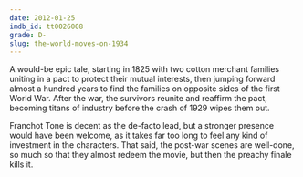 ```yaml
---
date: 2012-01-25
imdb_id: tt0026008
grade: D-
slug: the-world-moves-on-1934
---
```


A would-be epic tale, starting in 1825 with two cotton merchant families uniting in a pact to protect their mutual interests, then jumping forward almost a hundred years to find the families on opposite sides of the first World War. After the war, the survivors reunite and reaffirm the pact, becoming titans of industry before the crash of 1929 wipes them out.

Franchot Tone is decent as the de-facto lead, but a stronger presence would have been welcome, as it takes far too long to feel any kind of investment in the characters. That said, the post-war scenes are well-done, so much so that they almost redeem the movie, but then the preachy finale kills it.
